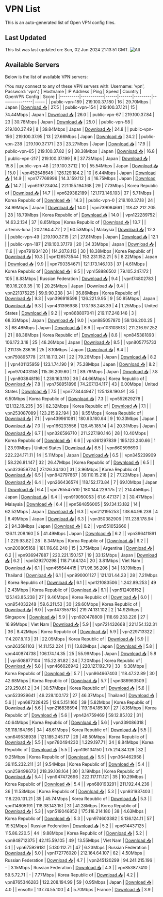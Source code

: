 # VPN List

This is an auto-generated list of Open VPN config files.

## Last Updated

This list was last updated on: Sun, 02 Jun 2024 21:13:51 GMT.
![Alt](https://repobeats.axiom.co/api/embed/186b98318ef1479477931607c1ad7d823f12451f.svg "Repobeats analytics image")

## Available Servers

Below is the list of available VPN servers:

(You may connect to any of these VPN servers with: Username: 'vpn', Password: 'vpn'.)
| Hostname | IP Address | Ping | Speed | Country | OpenVPN Config | Score |
|----------|------------|------|-------|---------|----------------| ----- |
| public-vpn-189 | 219.100.37.180 | 16 | 29.70Mbps | Japan | [Download 📥](./configs/server_0_JP.ovpn) | 27.5 |
| public-vpn-154 | 219.100.37.121 | 15 | 74.44Mbps | Japan | [Download 📥](./configs/server_1_JP.ovpn) | 26.0 |
| public-vpn-67 | 219.100.37.84 | 23 | 30.78Mbps | Japan | [Download 📥](./configs/server_2_JP.ovpn) | 25.0 |
| public-vpn-58 | 219.100.37.49 | 8 | 39.84Mbps | Japan | [Download 📥](./configs/server_3_JP.ovpn) | 24.8 |
| public-vpn-156 | 219.100.37.95 | 13 | 27.66Mbps | Japan | [Download 📥](./configs/server_4_JP.ovpn) | 24.2 |
| public-vpn-238 | 219.100.37.171 | 23 | 23.27Mbps | Japan | [Download 📥](./configs/server_5_JP.ovpn) | 17.9 |
| public-vpn-65 | 219.100.37.82 | 9 | 38.38Mbps | Japan | [Download 📥](./configs/server_6_JP.ovpn) | 16.8 |
| public-vpn-217 | 219.100.37.199 | 8 | 37.73Mbps | Japan | [Download 📥](./configs/server_7_JP.ovpn) | 15.8 |
| public-vpn-48 | 219.100.37.12 | 10 | 55.54Mbps | Japan | [Download 📥](./configs/server_8_JP.ovpn) | 15.0 |
| vpn452548645 | 126.129.184.2 | 10 | 6.44Mbps | Japan | [Download 📥](./configs/server_9_JP.ovpn) | 14.9 |
| vpn177768996 | 14.3.159.112 | 4 | 16.75Mbps | Japan | [Download 📥](./configs/server_10_JP.ovpn) | 14.7 |
| vpn619723404 | 221.155.194.168 | 29 | 7.73Mbps | Korea Republic of | [Download 📥](./configs/server_11_KR.ovpn) | 14.7 |
| vpn629382189 | 121.173.146.103 | 37 | 5.71Mbps | Korea Republic of | [Download 📥](./configs/server_12_KR.ovpn) | 14.3 |
| public-vpn-0 | 219.100.37.18 | 24 | 34.99Mbps | Japan | [Download 📥](./configs/server_13_JP.ovpn) | 14.0 |
| vpn739094661 | 118.42.212.205 | 28 | 18.79Mbps | Korea Republic of | [Download 📥](./configs/server_14_KR.ovpn) | 14.0 |
| vpn122289752 | 14.63.2.134 | 37 | 8.65Mbps | Korea Republic of | [Download 📥](./configs/server_15_KR.ovpn) | 13.7 |
| artemis-luna | 202.184.4.72 | 2 | 60.53Mbps | Malaysia | [Download 📥](./configs/server_16_MY.ovpn) | 12.3 |
| public-vpn-49 | 219.100.37.15 | 21 | 27.81Mbps | Japan | [Download 📥](./configs/server_17_JP.ovpn) | 12.1 |
| public-vpn-187 | 219.100.37.179 | 20 | 34.33Mbps | Japan | [Download 📥](./configs/server_18_JP.ovpn) | 11.6 |
| vpn791934120 | 114.207.8.113 | 30 | 18.38Mbps | Korea Republic of | [Download 📥](./configs/server_19_KR.ovpn) | 10.3 |
| vpn126573544 | 153.231.152.21 | 5 | 8.22Mbps | Japan | [Download 📥](./configs/server_20_JP.ovpn) | 9.9 |
| vpn790354671 | 121.173.146.103 | 37 | 4.61Mbps | Korea Republic of | [Download 📥](./configs/server_21_KR.ovpn) | 9.5 |
| vpn158886502 | 79.105.247.172 | 105 | 8.83Mbps | Russian Federation | [Download 📥](./configs/server_22_RU.ovpn) | 9.4 |
| vpn174802783 | 180.16.209.35 | 10 | 20.25Mbps | Japan | [Download 📥](./configs/server_23_JP.ovpn) | 9.4 |
| vpn221375225 | 59.9.90.238 | 34 | 36.86Mbps | Korea Republic of | [Download 📥](./configs/server_24_KR.ovpn) | 9.3 |
| vpn396918598 | 126.221.9.95 | 9 | 50.85Mbps | Japan | [Download 📥](./configs/server_25_JP.ovpn) | 9.3 |
| vpn431396938 | 173.198.248.39 | 4 | 1.25Mbps | United States | [Download 📥](./configs/server_26_US.ovpn) | 9.2 |
| vpn868807041 | 219.117.248.148 | 3 | 68.33Mbps | Japan | [Download 📥](./configs/server_27_JP.ovpn) | 9.0 |
| vpn885057870 | 59.136.200.25 | 3 | 68.48Mbps | Japan | [Download 📥](./configs/server_28_JP.ovpn) | 8.6 |
| vpn103103513 | 211.216.97.252 | 21 | 88.38Mbps | Korea Republic of | [Download 📥](./configs/server_29_KR.ovpn) | 8.6 |
| vpn845381893 | 106.172.3.18 | 25 | 48.26Mbps | Japan | [Download 📥](./configs/server_30_JP.ovpn) | 8.5 |
| vpn805775733 | 211.135.236.16 | 25 | 8.10Mbps | Japan | [Download 📥](./configs/server_31_JP.ovpn) | 8.4 |
| vpn750895778 | 211.18.113.241 | 22 | 79.26Mbps | Japan | [Download 📥](./configs/server_32_JP.ovpn) | 8.2 |
| vpn401135959 | 123.1.74.190 | 9 | 75.28Mbps | Japan | [Download 📥](./configs/server_33_JP.ovpn) | 8.2 |
| vpn970403158 | 115.36.209.60 | 11 | 89.79Mbps | Japan | [Download 📥](./configs/server_34_JP.ovpn) | 7.8 |
| vpn803848116 | 1.239.163.110 | 36 | 44.66Mbps | Korea Republic of | [Download 📥](./configs/server_35_KR.ovpn) | 7.8 |
| vpn758951896 | 74.207.134.117 | 43 | 0.00Mbps | United States | [Download 📥](./configs/server_36_US.ovpn) | 7.5 |
| vpn773444947 | 125.138.190.91 | 35 | 6.50Mbps | Korea Republic of | [Download 📥](./configs/server_37_KR.ovpn) | 7.3 |
| vpn552629278 | 121.132.16.235 | 36 | 82.32Mbps | Korea Republic of | [Download 📥](./configs/server_38_KR.ovpn) | 7.1 |
| vpn253087089 | 123.215.92.194 | 38 | 9.55Mbps | Korea Republic of | [Download 📥](./configs/server_39_KR.ovpn) | 7.1 |
| vpn439961081 | 180.63.160.64 | 9 | 10.33Mbps | Japan | [Download 📥](./configs/server_40_JP.ovpn) | 7.0 |
| vpn166233556 | 126.45.185.14 | 4 | 20.31Mbps | Japan | [Download 📥](./configs/server_41_JP.ovpn) | 6.7 |
| vpn326596710 | 211.227.190.146 | 28 | 10.40Mbps | Korea Republic of | [Download 📥](./configs/server_42_KR.ovpn) | 6.6 |
| vpn361297839 | 195.123.240.66 | 1 | 23.93Mbps | United States | [Download 📥](./configs/server_43_US.ovpn) | 6.5 |
| vpn660599690 | 222.224.171.11 | 14 | 5.11Mbps | Japan | [Download 📥](./configs/server_44_JP.ovpn) | 6.5 |
| vpn345239909 | 58.226.81.147 | 32 | 26.47Mbps | Korea Republic of | [Download 📥](./configs/server_45_KR.ovpn) | 6.5 |
| vpn323659724 | 27.126.34.130 | 31 | 3.96Mbps | Korea Republic of | [Download 📥](./configs/server_46_KR.ovpn) | 6.5 |
| vpn842797867 | 39.110.15.218 | 2 | 77.23Mbps | Japan | [Download 📥](./configs/server_47_JP.ovpn) | 6.4 |
| vpn266436574 | 118.152.173.84 | 7 | 69.10Mbps | Japan | [Download 📥](./configs/server_48_JP.ovpn) | 6.4 |
| vpn765547510 | 180.144.229.175 | 2 | 214.45Mbps | Japan | [Download 📥](./configs/server_49_JP.ovpn) | 6.4 |
| vpn919050053 | 61.6.47.137 | 3 | 30.47Mbps | Malaysia | [Download 📥](./configs/server_50_MY.ovpn) | 6.4 |
| vpn584856005 | 59.134.13.182 | 14 | 62.52Mbps | Japan | [Download 📥](./configs/server_51_JP.ovpn) | 6.3 |
| vpn212195253 | 138.64.96.238 | 4 | 8.49Mbps | Japan | [Download 📥](./configs/server_52_JP.ovpn) | 6.3 |
| vpn350382906 | 111.238.178.94 | 2 | 94.38Mbps | Japan | [Download 📥](./configs/server_53_JP.ovpn) | 6.2 |
| vpn551052660 | 126.11.208.160 | 5 | 41.49Mbps | Japan | [Download 📥](./configs/server_54_JP.ovpn) | 6.2 |
| vpn396411891 | 1.229.93.82 | 28 | 8.34Mbps | Korea Republic of | [Download 📥](./configs/server_55_KR.ovpn) | 6.2 |
| vpn200805168 | 181.116.60.240 | 15 | 3.75Mbps | Argentina | [Download 📥](./configs/server_56_AR.ovpn) | 6.2 |
| vpn936947887 | 220.221.150.157 | 19 | 33.12Mbps | Japan | [Download 📥](./configs/server_57_JP.ovpn) | 6.2 |
| vpn529270298 | 118.71.64.124 | 20 | 3.81Mbps | Viet Nam | [Download 📥](./configs/server_58_VN.ovpn) | 6.1 |
| vpn455644415 | 171.96.36.206 | 34 | 18.19Mbps | Thailand | [Download 📥](./configs/server_59_TH.ovpn) | 6.1 |
| vpn990001127 | 121.131.44.23 | 28 | 7.21Mbps | Korea Republic of | [Download 📥](./configs/server_60_KR.ovpn) | 6.1 |
| vpn121083506 | 1.242.89.253 | 49 | 2.43Mbps | Korea Republic of | [Download 📥](./configs/server_61_KR.ovpn) | 6.1 |
| vpn512408152 | 125.143.85.238 | 27 | 9.46Mbps | Korea Republic of | [Download 📥](./configs/server_62_KR.ovpn) | 6.0 |
| vpn954032248 | 59.6.211.53 | 30 | 29.60Mbps | Korea Republic of | [Download 📥](./configs/server_63_KR.ovpn) | 6.0 |
| vpn147355718 | 219.74.131.102 | 2 | 14.92Mbps | Singapore | [Download 📥](./configs/server_64_SG.ovpn) | 5.9 |
| vpn920478809 | 118.69.233.226 | 27 | 16.99Mbps | Viet Nam | [Download 📥](./configs/server_65_VN.ovpn) | 5.9 |
| vpn721432668 | 221.154.132.31 | 36 | 8.42Mbps | Korea Republic of | [Download 📥](./configs/server_66_KR.ovpn) | 5.9 |
| vpn229713322 | 114.207.8.113 | 31 | 22.05Mbps | Korea Republic of | [Download 📥](./configs/server_67_KR.ovpn) | 5.9 |
| vpn263581103 | 14.11.152.224 | 11 | 13.82Mbps | Japan | [Download 📥](./configs/server_68_JP.ovpn) | 5.8 |
| vpn440874738 | 106.174.14.35 | 25 | 55.99Mbps | Japan | [Download 📥](./configs/server_69_JP.ovpn) | 5.8 |
| vpn508977104 | 115.22.81.82 | 24 | 7.20Mbps | Korea Republic of | [Download 📥](./configs/server_70_KR.ovpn) | 5.8 |
| vpn466026942 | 220.127.192.79 | 33 | 9.38Mbps | Korea Republic of | [Download 📥](./configs/server_71_KR.ovpn) | 5.7 |
| vpn964667403 | 118.47.22.89 | 30 | 42.68Mbps | Korea Republic of | [Download 📥](./configs/server_72_KR.ovpn) | 5.7 |
| vpn389963509 | 219.250.61.2 | 34 | 30.57Mbps | Korea Republic of | [Download 📥](./configs/server_73_KR.ovpn) | 5.6 |
| vpn523929641 | 49.228.100.172 | 27 | 46.37Mbps | Thailand | [Download 📥](./configs/server_74_TH.ovpn) | 5.6 |
| vpn687228425 | 124.5.151.160 | 39 | 5.82Mbps | Korea Republic of | [Download 📥](./configs/server_75_KR.ovpn) | 5.6 |
| vpn216838594 | 119.194.185.101 | 27 | 8.16Mbps | Korea Republic of | [Download 📥](./configs/server_76_KR.ovpn) | 5.6 |
| vpn424759469 | 59.12.85.102 | 31 | 40.64Mbps | Korea Republic of | [Download 📥](./configs/server_77_KR.ovpn) | 5.6 |
| vpn339086318 | 39.118.164.166 | 34 | 48.61Mbps | Korea Republic of | [Download 📥](./configs/server_78_KR.ovpn) | 5.5 |
| vpn649538938 | 121.185.245.117 | 29 | 48.50Mbps | Korea Republic of | [Download 📥](./configs/server_79_KR.ovpn) | 5.5 |
| vpn780494230 | 1.229.197.71 | 34 | 8.84Mbps | Korea Republic of | [Download 📥](./configs/server_80_KR.ovpn) | 5.5 |
| vpn136134150 | 175.214.84.126 | 32 | 9.25Mbps | Korea Republic of | [Download 📥](./configs/server_81_KR.ovpn) | 5.5 |
| vpn364462958 | 39.115.232.211 | 31 | 9.54Mbps | Korea Republic of | [Download 📥](./configs/server_82_KR.ovpn) | 5.4 |
| vpn259498673 | 218.39.108.164 | 30 | 3.19Mbps | Korea Republic of | [Download 📥](./configs/server_83_KR.ovpn) | 5.4 |
| vpn947472696 | 222.117.111.121 | 35 | 10.29Mbps | Korea Republic of | [Download 📥](./configs/server_84_KR.ovpn) | 5.4 |
| vpn680193291 | 211.192.44.236 | 36 | 11.53Mbps | Korea Republic of | [Download 📥](./configs/server_85_KR.ovpn) | 5.3 |
| vpn931937403 | 118.220.131.21 | 35 | 45.74Mbps | Korea Republic of | [Download 📥](./configs/server_86_KR.ovpn) | 5.3 |
| vpn114805191 | 118.38.143.151 | 31 | 41.28Mbps | Korea Republic of | [Download 📥](./configs/server_87_KR.ovpn) | 5.3 |
| vpn519046852 | 175.118.214.180 | 38 | 4.63Mbps | Korea Republic of | [Download 📥](./configs/server_88_KR.ovpn) | 5.3 |
| vpn974603382 | 5.136.124.11 | 57 | 19.52Mbps | Russian Federation | [Download 📥](./configs/server_89_RU.ovpn) | 5.2 |
| vpn614437125 | 115.86.220.5 | 44 | 9.88Mbps | Korea Republic of | [Download 📥](./configs/server_90_KR.ovpn) | 5.2 |
| vpn948712375 | 42.115.59.105 | 49 | 13.55Mbps | Viet Nam | [Download 📥](./configs/server_91_VN.ovpn) | 5.1 |
| vpn675929181 | 5.130.112.71 | 47 | 6.23Mbps | Russian Federation | [Download 📥](./configs/server_92_RU.ovpn) | 5.0 |
| vpn172776020 | 212.164.64.107 | 62 | 4.50Mbps | Russian Federation | [Download 📥](./configs/server_93_RU.ovpn) | 4.7 |
| vpn245120299 | 94.241.215.196 | - | 3.15Mbps | Russian Federation | [Download 📥](./configs/server_94_RU.ovpn) | 4.3 |
| vpn853877410 | 59.5.72.71 | - | 7.77Mbps | Korea Republic of | [Download 📥](./configs/server_95_KR.ovpn) | 4.2 |
| vpn8765346283 | 122.208.194.99 | 59 | 0.95Mbps | Japan | [Download 📥](./configs/server_96_JP.ovpn) | 4.0 |
| ensoftir | 137.74.55.100 | 4 | 5.70Mbps | France | [Download 📥](./configs/server_97_FR.ovpn) | 3.9 |

